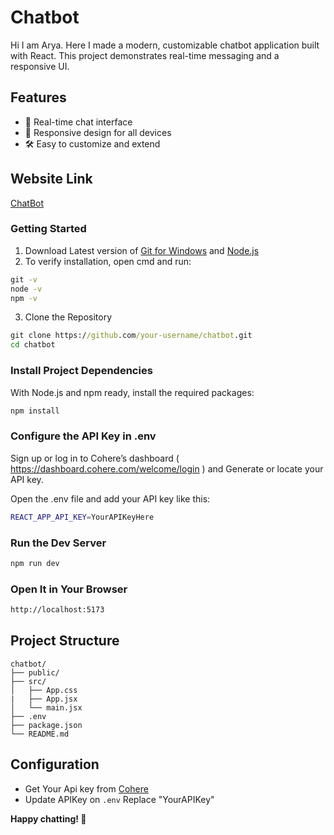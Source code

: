 # Chatbot

Hi I am Arya. Here I made a modern, customizable chatbot application built with React. This project demonstrates real-time messaging and a responsive UI.


## Features

- 💬 Real-time chat interface
- 📱 Responsive design for all devices
- 🛠️ Easy to customize and extend


## Website Link

[ChatBot](https://personal-bot.netlify.app/)


### Getting Started
1. Download Latest version of [Git for Windows](https://git-scm.com/downloads/win) and [Node.js](https://nodejs.org/en/download)
2. To verify installation, open cmd and run:
```cmd
git -v
node -v
npm -v
```
3. Clone the Repository
```cmd
git clone https://github.com/your-username/chatbot.git
cd chatbot
```



### Install Project Dependencies

With Node.js and npm ready, install the required packages:

```bash
npm install
```

### Configure the API Key in .env

Sign up or log in to Cohere’s dashboard ( https://dashboard.cohere.com/welcome/login ) and Generate or locate your API key.

Open the .env file and add your API key like this:

```bash
REACT_APP_API_KEY=YourAPIKeyHere
```

### Run the Dev Server

```bash
npm run dev
```

### Open It in Your Browser

```bash
http://localhost:5173
```

## Project Structure

```
chatbot/
├── public/
├── src/
│   ├── App.css
|   ├── App.jsx
│   └── main.jsx
├── .env
├── package.json
└── README.md
```


## Configuration

- Get Your Api key from [Cohere](https://dashboard.cohere.com/api-keys)
- Update APIKey on `.env` Replace "YourAPIKey"





**Happy chatting! 🚀**
